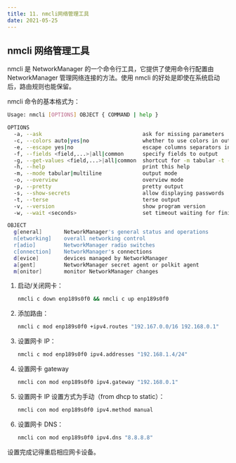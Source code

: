 ```yaml
---
title: 11. nmcli网络管理工具
date: 2021-05-25
---
```


## nmcli 网络管理工具

nmcli 是 NetworkManager 的一个命令行工具，它提供了使用命令行配置由 NetworkManager 管理网络连接的方法。使用 nmcli 的好处是即使在系统启动后，路由规则也能保留。

nmcli 命令的基本格式为：

```bash
Usage: nmcli [OPTIONS] OBJECT { COMMAND | help }

OPTIONS
  -a, --ask                                ask for missing parameters
  -c, --colors auto|yes|no                 whether to use colors in output
  -e, --escape yes|no                      escape columns separators in values
  -f, --fields <field,...>|all|common      specify fields to output
  -g, --get-values <field,...>|all|common  shortcut for -m tabular -t -f
  -h, --help                               print this help
  -m, --mode tabular|multiline             output mode
  -o, --overview                           overview mode
  -p, --pretty                             pretty output
  -s, --show-secrets                       allow displaying passwords
  -t, --terse                              terse output
  -v, --version                            show program version
  -w, --wait <seconds>                     set timeout waiting for finishing operations

OBJECT
  g[eneral]       NetworkManager's general status and operations
  n[etworking]    overall networking control
  r[adio]         NetworkManager radio switches
  c[onnection]    NetworkManager's connections
  d[evice]        devices managed by NetworkManager
  a[gent]         NetworkManager secret agent or polkit agent
  m[onitor]       monitor NetworkManager changes
```

1. 启动/关闭网卡：

   ```bash
   nmcli c down enp189s0f0 && nmcli c up enp189s0f0
   ```

2. 添加路由：

   ```bash
   nmcli c mod enp189s0f0 +ipv4.routes "192.167.0.0/16 192.168.0.1"
   ```

3. 设置网卡 IP：

   ```bash
   nmcli c mod enp189s0f0 ipv4.addresses "192.168.1.4/24"
   ```

4. 设置网卡 gateway

   ```bash
   nmcli con mod enp189s0f0 ipv4.gateway "192.168.0.1"
   ```

5. 设置网卡 IP 设置方式为手动（from dhcp to static）：

   ```bash
   nmcli con mod enp189s0f0 ipv4.method manual
   ```

6. 设置网卡 DNS：

   ```bash
   nmcli con mod enp189s0f0 ipv4.dns "8.8.8.8"
   ```

设置完成记得重启相应网卡设备。

